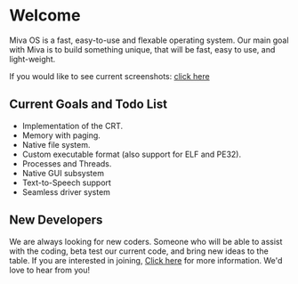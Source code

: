 # Welcome #
Miva OS is a fast, easy-to-use and flexable operating system.
Our main goal with Miva is to build something unique, that will be fast, easy to use, and light-weight.

If you would like to see current screenshots: [click here](http://code.google.com/p/mivaos/wiki/Screenshots)

## Current Goals and Todo List ##
  * Implementation of the CRT.
  * Memory with paging.
  * Native file system.
  * Custom executable format (also support for ELF and PE32).
  * Processes and Threads.
  * Native GUI subsystem
  * Text-to-Speech support
  * Seamless driver system

## New Developers ##
We are always looking for new coders. Someone who will be able to assist with the coding, beta test our current code, and bring new ideas to the table.
If you are interested in joining, [Click here](http://code.google.com/p/mivaos/wiki/Join) for more information. We'd love to hear from you!
